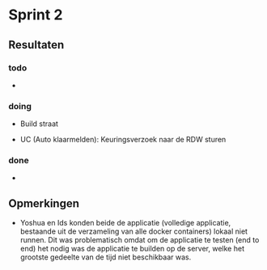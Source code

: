 # Sprint 2


## Resultaten

### todo

- 

### doing

- Build straat

- UC (Auto klaarmelden): Keuringsverzoek naar de RDW sturen

### done

- 

## Opmerkingen

- Yoshua en Ids konden beide de applicatie (volledige applicatie, bestaande uit
de verzameling van alle docker containers)
lokaal niet runnen. Dit was problematisch omdat om de applicatie te testen (end to end) het nodig
was de applicatie te builden op de server,
welke het grootste gedeelte van de tijd niet beschikbaar was.
